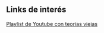 ## Links de interés
[Playlist de Youtube con teorías viejas](https://www.youtube.com/playlist?list=PL3a_0yafSm3jqtnNdrsTGUcD7zRm21AqP)
